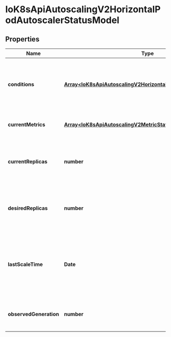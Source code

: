 # IoK8sApiAutoscalingV2HorizontalPodAutoscalerStatusModel

## Properties

Name | Type | Description | Notes
------------ | ------------- | ------------- | -------------
**conditions** | [**Array&lt;IoK8sApiAutoscalingV2HorizontalPodAutoscalerCondition&gt;**](IoK8sApiAutoscalingV2HorizontalPodAutoscalerCondition.md) | conditions is the set of conditions required for this autoscaler to scale its target, and indicates whether or not those conditions are met. | [optional] [default to undefined]
**currentMetrics** | [**Array&lt;IoK8sApiAutoscalingV2MetricStatus&gt;**](IoK8sApiAutoscalingV2MetricStatus.md) | currentMetrics is the last read state of the metrics used by this autoscaler. | [optional] [default to undefined]
**currentReplicas** | **number** | currentReplicas is current number of replicas of pods managed by this autoscaler, as last seen by the autoscaler. | [optional] [default to undefined]
**desiredReplicas** | **number** | desiredReplicas is the desired number of replicas of pods managed by this autoscaler, as last calculated by the autoscaler. | [default to undefined]
**lastScaleTime** | **Date** | Time is a wrapper around time.Time which supports correct marshaling to YAML and JSON.  Wrappers are provided for many of the factory methods that the time package offers. | [optional] [default to undefined]
**observedGeneration** | **number** | observedGeneration is the most recent generation observed by this autoscaler. | [optional] [default to undefined]


